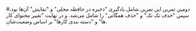 #دومین تمرین
این تمرین شامل یادگیری "ذخیره در حافظه محلی" و "نمایش" آن‌ها بود، سپس "حذف تک تک" و "حذف همگانی" را شامل می‌شد.
و در نهایت "تغییر محتوای کار ها" و "دسته بندی کارها" بر اساس وضعیت‌شان.
